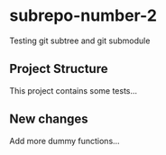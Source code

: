 # subrepo-number-2
Testing git subtree and git submodule

## Project Structure
This project contains some tests...

## New changes
Add more dummy functions...

###

